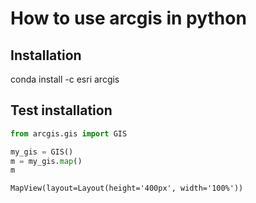 
# How to use arcgis in python

## Installation
conda install -c esri arcgis

## Test installation


```python
from arcgis.gis import GIS

my_gis = GIS()
m = my_gis.map()
m
```


    MapView(layout=Layout(height='400px', width='100%'))



<div class="map-static-img-preview-1e86a06e-fee6-48cb-b93c-0e5fd757ca12"><img src=""></img></div>



```python

```
